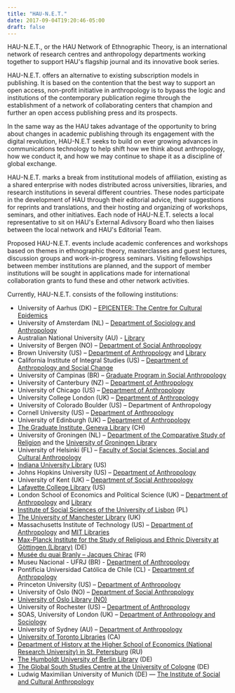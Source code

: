 ```yaml
---
title: "HAU-N.E.T."
date: 2017-09-04T19:20:46-05:00
draft: false
---
```


HAU-N.E.T., or the HAU Network of Ethnographic Theory, is an international
network of research centres and anthropology departments working together to
support HAU's flagship journal and its innovative book series.

HAU-N.E.T. offers an alternative to existing subscription models in publishing.
It is based on the contention that the best way to support an open access,
non-profit initiative in anthropology is to bypass the logic and institutions
of the contemporary publication regime through the establishment of a network
of collaborating centers that champion and further an open access publishing
press and its prospects.

In the same way as the HAU takes advantage of the opportunity to bring about
changes in academic publishing through its engagement with the digital
revolution, HAU-N.E.T seeks to build on ever growing advances in communications
technology to help shift how we think about anthropology, how we conduct it,
and how we may continue to shape it as a discipline of global exchange.

HAU-N.E.T. marks a break from institutional models of affiliation, existing as
a shared enterprise with nodes distributed across universities, libraries, and
research institutions in several different countries. These nodes participate
in the development of HAU through their editorial advice, their suggestions for
reprints and translations, and their hosting and organizing of workshops,
seminars, and other initiatives. Each node of HAU-N.E.T. selects a local
representative to sit on HAU's External Adivsory Board who then liaises between
the local network and HAU's Editorial Team.

Proposed HAU-N.E.T. events include academic conferences and workshops based on
themes in ethnographic theory, masterclasses and guest lectures, discussion
groups and work-in-progress seminars. Visiting fellowships between member
institutions are planned, and the support of member institutions will be sought
in applications made for international collaboration grants to fund these and
other network activities.

Currently, HAU-N.E.T. consists of the following institutions:

- University of Aarhus (DK) – [EPICENTER: The Centre for Cultural Epidemics](http://epicenter.au.dk "Epicenter - Aarhus University")
- University of Amsterdam (NL) – [Department of Sociology and Anthropology](http://www.fsw.vu.nl/en/departments/social-and-cultural-anthropology/index.asp "University of Amsterdam, Department of Social and Cultural Anthropology")
- Australian National University (AU) - [Library](http://anulib.anu.edu.au)
- University of Bergen (NO) – [Department of Social Anthropology](http://www.uib.no/en/antro "University of Bergen, Department of Social Anthropology")
- Brown University (US) – [Department of Anthropology](http://www.brown.edu/academics/anthropology/) and [Library](http://library.brown.edu)
- California Institute of Integral Studies (US) – [Department of Anthropology and Social Change](http://www.ciis.edu/Academics/Graduate_Programs/Anthropology_and_Social_Change.html)
- University of Campinas (BR) – [Graduate Program in Social Anthropology](http://www.unicamp.br/unicamp/content/graduate-program-social-anthropology?language=en "University of Campinas, Graduate Program in Social Anthropology")
- University of Canterbury (NZ) – [Department of Anthropology](http://www.saps.canterbury.ac.nz/anth/ "University of Canterbury, Department
  of Anthropology")
- University of Chicago (US) – [Department of Anthropology](http://anthropology.uchicago.edu "University of Chicago, Department of Anthropology")
- University College London (UK) – [Department of Anthropology](http://www.ucl.ac.uk/anthropology "University College London, Department of Anthropology")
- University of Colorado Boulder (US) – Department of Anthropology
- Cornell University (US) – [Department of Anthropology](http://anthropology.cornell.edu "Cornell University, Department of Anthropology")
- University of Edinburgh (UK) – [Department of Anthropology](http://www.san.ed.ac.uk "University of Edinburgh, Department of Social Anthropology")
- [The Graduate Institute, Geneva Library](http://graduateinstitute.ch/home/research/library.html "The Graduate Institute, Geneva Library") (CH)
- University of Groningen (NL) – [Department of the Comparative Study of Religion](http://www.rug.nl/research/centre-for-religious-studies/comparative-historical-study-of-religion/?lang=en "Department of the Comparative Study of Religion (Groningen)") and the [University of Groningen Library](http://www.rug.nl/bibliotheek/?lang=en "University of Groningen Library")
- University of Helsinki (FL) – [Faculty of Social Sciences, Social and Cultural Anthropology](http://www.helsinki.fi/anthropology/ "University of Helsinki, Social and Cultural Anthropology")
- [Indiana University Library](http://libraries.iub.edu) (US)
- Johns Hopkins University (US) – [Department of Anthropology](http://anthropology.jhu.edu "Johns Hopkins University, Department of Anthropology")
- University of Kent (UK) – [Department of Social Anthropology](http://www.kent.ac.uk/sac/ "University of Kent, Department of Social Anthropology")
- [Lafayette College Library](https://library.lafayette.edu/frontpage) (US)
- London School of Economics and Political Science (UK) – [Department of Anthropology](http://www.lse.ac.uk/anthropology/home.aspx "LSE Department of Anthropology") and [Library](http://www.lse.ac.uk/library/home.aspx "LSE Library")
- [Institute of Social Sciences of the University of Lisbon](http://www.ics.ul.pt/instituto/?ln=e&mm=2 "Institute of Social Sciences of the University of Lisbon") (PL)
- [The University of Manchester Library](http://www.manchester.ac.uk/library "The University of Manchester Library") (UK)
- Massachusetts Institute of Technology (US) – [Department of Anthropology](http://anthropology.mit.edu "MIT Department of Anthropology") and [MIT Libraries](http://libraries.mit.edu "MIT Libraries")
- [Max-Planck Institute for the Study of Religious and Ethnic Diversity at Göttingen (Library)](http://www.mmg.mpg.de/library/) (DE)
- [Musée du quai Branly – Jacques Chirac](http://collections.quaibranly.fr) (FR)
- Museu Nacional - UFRJ (BR) - [Department of Anthropology](http://www.museunacional.ufrj.br)
- Pontificia Universidad Católica de Chile (CL) - [Department of Anthropology](http://www.antropologia.uc.cl "Pontificia Universidad Católica de Chile, Department of Anthropology")
- Princeton University (US) – [Department of Anthropology](http://www.princeton.edu/anthropology/ "Princeton University, Department of Anthropology")
- University of Oslo (NO) – [Department of Social Anthropology](http://www.sv.uio.no/sai/english/ "University of Oslo, Department of Social Anthropology")
- [University of Oslo Library (NO)](http://www.ub.uio.no/english/)
- University of Rochester (US) – [Department of Anthropology](http://www.rochester.edu/College/ant "University of Rochester, Department of Anthropology")
- SOAS, University of London (UK) – [Department of Anthropology and Sociology](http://www.soas.ac.uk/anthropology/ "SOAS, University of London, Department of Anthropology and Sociology")
- University of Sydney (AU) – [Department of Anthropology](http://www.sydney.edu.au/arts/anthropology/ "University of Sydney, Department of Anthropology")
- [University of Toronto Libraries](http://onesearch.library.utoronto.ca) (CA)
- [Department of History at the Higher School of Economics (National Research University) in St. Petersburg](//sh.spb.hse.ru/en/history/ "Higher School of Economics") (RU)
- [The Humboldt University of Berlin Library](//www.ub.hu-berlin.de/en "The Humboldt University of Berlin Library") (DE)
- [The Global South Studies Centre at the University of Cologne](http://gssc.uni-koeln.de/de "The Global South Studies Centre at the University of Cologne") (DE)
- Ludwig Maximilian University of Munich (DE) — [The Institute of Social and Cultural Anthropology](http://www.en.ethnologie.uni-muenchen.de/index.html "Ludwig Maximilian University of Munich - The Institute of Social and Cultural Anthropology")


